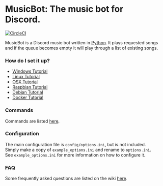 # MusicBot: The music bot for Discord.
[![CircleCI](https://circleci.com/gh/DiscordMusicBot/MusicBot.svg?style=svg)](https://circleci.com/gh/DiscordMusicBot/MusicBot)

MusicBot is a Discord music bot written in [Python](https://www.python.org "Python homepage").
It plays requested songs and if the queue becomes empty it will play through a list of existing songs.

### How do I set it up?

- [Windows Tutorial](https://github.com/Just-Some-Bots/MusicBot/wiki/Guide-for-Windows "Windows instructions")
- [Linux Tutorial](https://github.com/Just-Some-Bots/MusicBot/wiki/Guide-for-Ubuntu "Linux instructions")
- [OSX Tutorial](https://github.com/Just-Some-Bots/MusicBot/wiki/Guide-for-OSX)
- [Raspbian Tutorial](https://github.com/Just-Some-Bots/MusicBot/wiki/Guide-for-Raspbian)
- [Debian Tutorial](https://github.com/Just-Some-Bots/MusicBot/wiki/Guide-for-Debian)
- [Docker Tutorial](https://github.com/Just-Some-Bots/MusicBot/wiki/Guide-for-Docker)


### Commands

Commands are listed [here](https://github.com/Just-Some-Bots/MusicBot/wiki/Commands "Commands list").

### Configuration

The main configuration file is `config/options.ini`, but is not included.
Simply make a copy of `example_options.ini` and rename to `options.ini`.  See `example_options.ini` for more information on how to configure it.


### FAQ

Some frequently asked questions are listed on the wiki [here](https://github.com/Just-Some-Bots/MusicBot/wiki/FAQ "Wiki").
